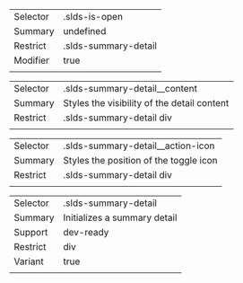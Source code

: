 
|  |  |
|-------|-------|
| Selector | .slds-is-open |
| Summary | undefined |
| Restrict | .slds-summary-detail |
| Modifier | true |
|  |  |


|  |  |
|-------|-------|
| Selector | .slds-summary-detail__content |
| Summary | Styles the visibility of the detail content |
| Restrict | .slds-summary-detail div |
|  |  |


|  |  |
|-------|-------|
| Selector | .slds-summary-detail__action-icon |
| Summary | Styles the position of the toggle icon |
| Restrict | .slds-summary-detail div |
|  |  |


|  |  |
|-------|-------|
| Selector | .slds-summary-detail |
| Summary | Initializes a summary detail |
| Support | dev-ready |
| Restrict | div |
| Variant | true |
|  |  |


